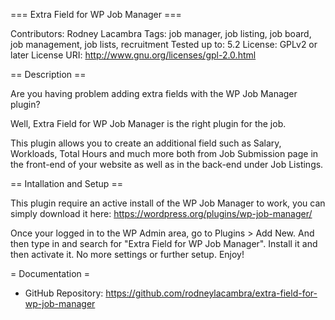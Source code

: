 === Extra Field for WP Job Manager ===

Contributors: Rodney Lacambra
Tags: job manager, job listing, job board, job management, job lists, recruitment
Tested up to: 5.2
License: GPLv2 or later
License URI: http://www.gnu.org/licenses/gpl-2.0.html

== Description ==

Are you having problem adding extra fields with the WP Job Manager plugin? 

Well, Extra Field for WP Job Manager is the right plugin for the job.

This plugin allows you to create an additional field such as Salary, Workloads, Total Hours and much more both from Job Submission page in the front-end of your website as well as in the back-end under Job Listings.

== Intallation and Setup ==

This plugin require an active install of the WP Job Manager to work, you can simply download it here: https://wordpress.org/plugins/wp-job-manager/

Once your logged in to the WP Admin area, go to Plugins > Add New. And then type in and search for "Extra Field for WP Job Manager". Install it and then activate it. No more settings or further setup. Enjoy!

= Documentation =

- GitHub Repository: https://github.com/rodneylacambra/extra-field-for-wp-job-manager
